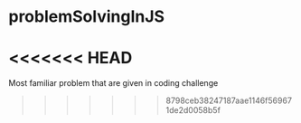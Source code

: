 # problemSolvingInJS

# <<<<<<< HEAD

Most familiar problem that are given in coding challenge

> > > > > > > 8798ceb38247187aae1146f569671de2d0058b5f
